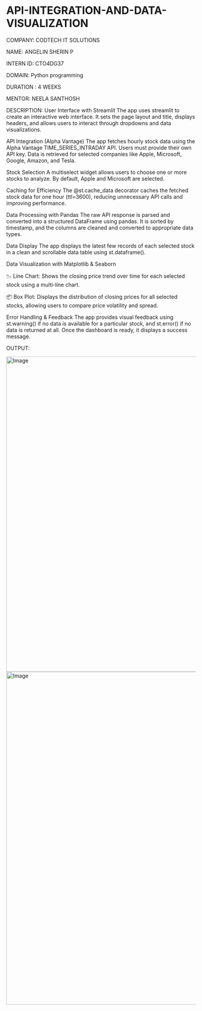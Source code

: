 # API-INTEGRATION-AND-DATA-VISUALIZATION

COMPANY: CODTECH IT SOLUTIONS

NAME: ANGELIN SHERIN P

INTERN ID: CTO4DG37

DOMAIN: Python programming

DURATION : 4 WEEKS

MENTOR: NEELA SANTHOSH

DESCRIPTION: User Interface with Streamlit The app uses streamlit to create an interactive web interface. It sets the page layout and title, displays headers, and allows users to interact through dropdowns and data visualizations.

API Integration (Alpha Vantage) The app fetches hourly stock data using the Alpha Vantage TIME_SERIES_INTRADAY API. Users must provide their own API key. Data is retrieved for selected companies like Apple, Microsoft, Google, Amazon, and Tesla.

Stock Selection A multiselect widget allows users to choose one or more stocks to analyze. By default, Apple and Microsoft are selected.

Caching for Efficiency The @st.cache_data decorator caches the fetched stock data for one hour (ttl=3600), reducing unnecessary API calls and improving performance.

Data Processing with Pandas The raw API response is parsed and converted into a structured DataFrame using pandas. It is sorted by timestamp, and the columns are cleaned and converted to appropriate data types.

Data Display The app displays the latest few records of each selected stock in a clean and scrollable data table using st.dataframe().

Data Visualization with Matplotlib & Seaborn

📉 Line Chart: Shows the closing price trend over time for each selected stock using a multi-line chart.

📦 Box Plot: Displays the distribution of closing prices for all selected stocks, allowing users to compare price volatility and spread.

Error Handling & Feedback The app provides visual feedback using st.warning() if no data is available for a particular stock, and st.error() if no data is returned at all. Once the dashboard is ready, it displays a success message.

OUTPUT:

<img width="769" height="835" alt="Image" src="https://github.com/user-attachments/assets/5d798f4a-38bb-47dd-af1b-2108d339bd17" />

<img width="803" height="882" alt="Image" src="https://github.com/user-attachments/assets/ac66af40-60ee-4541-9f9f-4ac8c64c35ba" />
